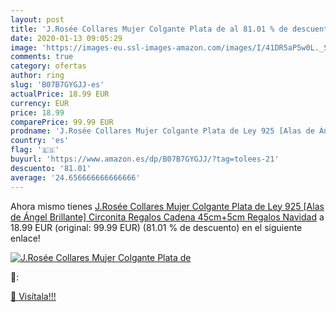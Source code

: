 ```yaml
---
layout: post
title: 'J.Rosée Collares Mujer Colgante Plata de al 81.01 % de descuento'
date: 2020-01-13 09:05:29
image: 'https://images-eu.ssl-images-amazon.com/images/I/41DR5aP5w0L._SL200_.jpg'
comments: true
category: ofertas
author: ring
slug: 'B07B7GYGJJ-es'
actualPrice: 18.99 EUR
currency: EUR
price: 18.99
comparePrice: 99.99 EUR
prodname: 'J.Rosée Collares Mujer Colgante Plata de Ley 925 [Alas de Ángel Brillante] Circonita Regalos Cadena 45cm+5cm  Regalos Navidad'
country: 'es'
flag: '🇪🇸'
buyurl: 'https://www.amazon.es/dp/B07B7GYGJJ/?tag=tolees-21'
descuento: '81.01'
average: '24.656666666666666'
---
```


Ahora mismo tienes [J.Rosée Collares Mujer Colgante Plata de Ley 925 [Alas de Ángel Brillante] Circonita Regalos Cadena 45cm+5cm  Regalos Navidad](https://www.amazon.es/dp/B07B7GYGJJ/?tag=tolees-21) a 18.99 EUR (original: 99.99 EUR) (81.01 %  de descuento) en el siguiente enlace!

[![J.Rosée Collares Mujer Colgante Plata de](https://images-eu.ssl-images-amazon.com/images/I/41DR5aP5w0L._SL200_.jpg)](https://www.amazon.es/dp/B07B7GYGJJ/?tag=tolees-21)

🔎:


[🛒 Visítala!!!](https://www.amazon.es/dp/B07B7GYGJJ/?tag=tolees-21)
